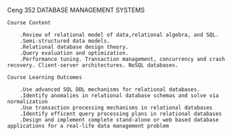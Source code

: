 Ceng 352 DATABASE MANAGEMENT SYSTEMS

	Course Content
	
		.Review of relational model of data,relational algebra, and SQL. 
		.Semi-structured data models. 
		.Relational database design theory. 
		.Query evaluation and optimization. 
		.Performance tuning. Transaction management, concurrency and crash recovery. Client-server architectures. NoSQL databases.

	Course Learning Outcomes

		.Use advanced SQL DDL mechanisms for relational databases.
		.Identify anomalies in relational database schemas and solve via normalization 
		.Use transaction processing mechanisms in relational databases
		.Identify efficent query processing plans in relational databases
		.Design and implement complete stand-alone or web based database applications for a real-life data management problem
